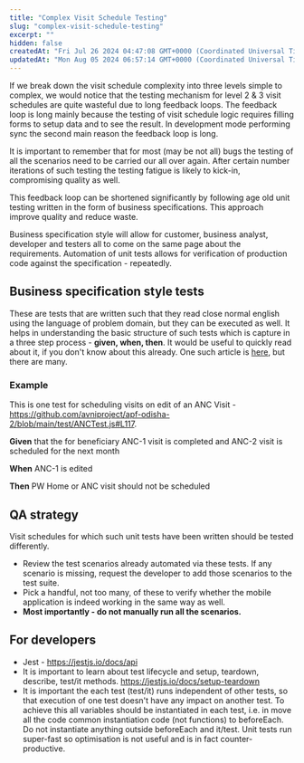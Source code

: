 ```yaml
---
title: "Complex Visit Schedule Testing"
slug: "complex-visit-schedule-testing"
excerpt: ""
hidden: false
createdAt: "Fri Jul 26 2024 04:47:08 GMT+0000 (Coordinated Universal Time)"
updatedAt: "Mon Aug 05 2024 06:57:14 GMT+0000 (Coordinated Universal Time)"
---
```

If we break down the visit schedule complexity into three levels simple to complex, we would notice that the testing mechanism for level 2 & 3 visit schedules are quite wasteful due to long feedback loops. The feedback loop is long mainly because the testing of visit schedule logic requires filling forms to setup data and to see the result. In development mode performing sync the second main reason the feedback loop is long.

It is important to remember that for most (may be not all) bugs the testing of all the scenarios need to be carried our all over again. After certain number iterations of such testing the testing fatigue is likely to kick-in, compromising quality as well.

This feedback loop can be shortened significantly by following age old unit testing written in the form of business specifications. This approach improve quality and reduce waste.

Business specification style will allow for customer, business analyst, developer and testers all to come on the same page about the requirements. Automation of unit tests allows for verification of production code against the specification - repeatedly.

## Business specification style tests

These are tests that are written such that they read close normal english using the language of problem domain, but they can be executed as well. It helps in understanding the basic structure of such tests which is capture in a three step process - **given, when, then**. It would be useful to quickly read about it, if you don't know about this already. One such article is [here](https://www.agilealliance.org/glossary/given-when-then/), but there are many.

### Example

This is one test for scheduling visits on edit of an ANC Visit - <https://github.com/avniproject/apf-odisha-2/blob/main/test/ANCTest.js#L117>.

**Given** that the for beneficiary ANC-1 visit is completed and ANC-2 visit is scheduled for the next month

**When** ANC-1 is edited

**Then** PW Home or ANC visit should not be scheduled

## QA strategy

Visit schedules for which such unit tests have been written should be tested differently.

- Review the test scenarios already automated via these tests.  If any scenario is missing, request the developer to add those scenarios to the test suite.
- Pick a handful, not too many, of these to verify whether the mobile application is indeed working in the same way as well.
- **Most importantly - do not manually run all the scenarios.**

## For developers

- Jest - <https://jestjs.io/docs/api>
- It is important to learn about test lifecycle and setup, teardown, describe, test/it methods. <https://jestjs.io/docs/setup-teardown>
- It is important the each test (test/it) runs independent of other tests, so that execution of one test doesn't have any impact on another test. To achieve this all variables should be instantiated in each test, i.e. in move all the code common instantiation code (not functions) to beforeEach. Do not instantiate anything outside beforeEach and it/test. Unit tests run super-fast so optimisation is not useful and is in fact counter-productive.
